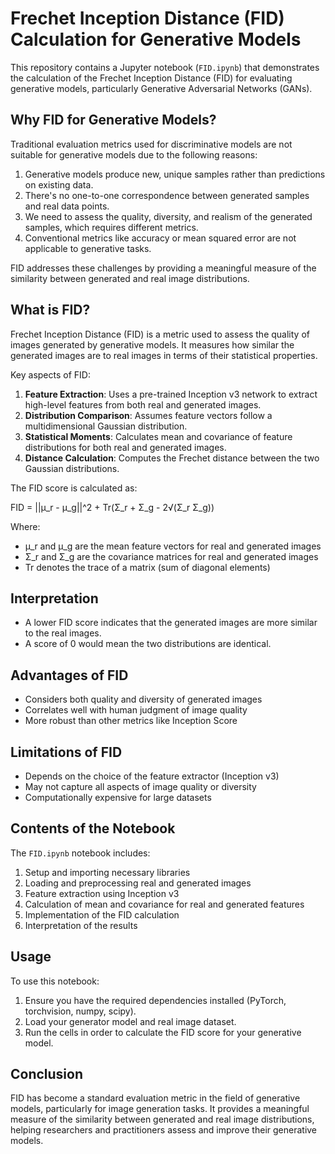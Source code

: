 # Frechet Inception Distance (FID) Calculation for Generative Models

This repository contains a Jupyter notebook (`FID.ipynb`) that demonstrates the calculation of the Frechet Inception Distance (FID) for evaluating generative models, particularly Generative Adversarial Networks (GANs).

## Why FID for Generative Models?

Traditional evaluation metrics used for discriminative models are not suitable for generative models due to the following reasons:

1. Generative models produce new, unique samples rather than predictions on existing data.
2. There's no one-to-one correspondence between generated samples and real data points.
3. We need to assess the quality, diversity, and realism of the generated samples, which requires different metrics.
4. Conventional metrics like accuracy or mean squared error are not applicable to generative tasks.

FID addresses these challenges by providing a meaningful measure of the similarity between generated and real image distributions.

## What is FID?

Frechet Inception Distance (FID) is a metric used to assess the quality of images generated by generative models. It measures how similar the generated images are to real images in terms of their statistical properties.

Key aspects of FID:

1. **Feature Extraction**: Uses a pre-trained Inception v3 network to extract high-level features from both real and generated images.
2. **Distribution Comparison**: Assumes feature vectors follow a multidimensional Gaussian distribution.
3. **Statistical Moments**: Calculates mean and covariance of feature distributions for both real and generated images.
4. **Distance Calculation**: Computes the Frechet distance between the two Gaussian distributions.

The FID score is calculated as:

FID = ||μ_r - μ_g||^2 + Tr(Σ_r + Σ_g - 2√(Σ_r Σ_g))

Where:
- μ_r and μ_g are the mean feature vectors for real and generated images
- Σ_r and Σ_g are the covariance matrices for real and generated images
- Tr denotes the trace of a matrix (sum of diagonal elements)

## Interpretation

- A lower FID score indicates that the generated images are more similar to the real images.
- A score of 0 would mean the two distributions are identical.

## Advantages of FID

- Considers both quality and diversity of generated images
- Correlates well with human judgment of image quality
- More robust than other metrics like Inception Score

## Limitations of FID

- Depends on the choice of the feature extractor (Inception v3)
- May not capture all aspects of image quality or diversity
- Computationally expensive for large datasets

## Contents of the Notebook

The `FID.ipynb` notebook includes:

1. Setup and importing necessary libraries
2. Loading and preprocessing real and generated images
3. Feature extraction using Inception v3
4. Calculation of mean and covariance for real and generated features
5. Implementation of the FID calculation
6. Interpretation of the results

## Usage

To use this notebook:

1. Ensure you have the required dependencies installed (PyTorch, torchvision, numpy, scipy).
2. Load your generator model and real image dataset.
3. Run the cells in order to calculate the FID score for your generative model.

## Conclusion

FID has become a standard evaluation metric in the field of generative models, particularly for image generation tasks. It provides a meaningful measure of the similarity between generated and real image distributions, helping researchers and practitioners assess and improve their generative models.
